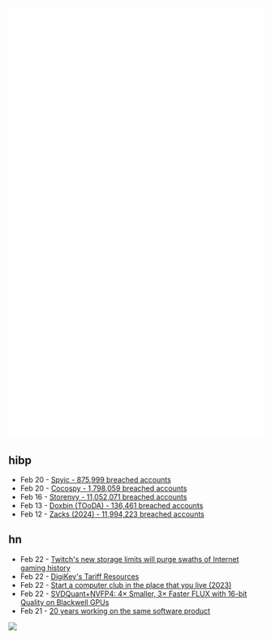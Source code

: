 ![Metrics](https://raw.githubusercontent.com/phixion/phixion/master/metrics.svg)

## hibp

<!--
for https://github.com/phixion/phixion/blob/main/.github/workflows/feeds.yml
-->
<!--START_SECTION:haveibeenpwnd-->
- Feb 20 - [Spyic - 875,999 breached accounts](https://haveibeenpwned.com/PwnedWebsites#Spyic)
- Feb 20 - [Cocospy - 1,798,059 breached accounts](https://haveibeenpwned.com/PwnedWebsites#Cocospy)
- Feb 16 - [Storenvy - 11,052,071 breached accounts](https://haveibeenpwned.com/PwnedWebsites#Storenvy)
- Feb 13 - [Doxbin (TOoDA) - 136,461 breached accounts](https://haveibeenpwned.com/PwnedWebsites#DoxbinTOoDA)
- Feb 12 - [Zacks (2024) - 11,994,223 breached accounts](https://haveibeenpwned.com/PwnedWebsites#Zacks2024)
<!--END_SECTION:haveibeenpwnd-->

## hn

<!--
for https://github.com/phixion/phixion/blob/main/.github/workflows/feeds.yml
-->
<!--START_SECTION:hn-->
- Feb 22 - [Twitch's new storage limits will purge swaths of Internet gaming history](https://arstechnica.com/gaming/2025/02/history-evaporating-before-our-eyes-gamers-lament-twitchs-new-video-storage-limits/)
- Feb 22 - [DigiKey's Tariff Resources](https://www.digikey.com/en/resources/tariff-resources)
- Feb 22 - [Start a computer club in the place that you live (2023)](https://startacomputer.club/)
- Feb 22 - [SVDQuant+NVFP4: 4× Smaller, 3× Faster FLUX with 16-bit Quality on Blackwell GPUs](https://hanlab.mit.edu/blog/svdquant-nvfp4)
- Feb 21 - [20 years working on the same software product](https://successfulsoftware.net/2025/02/21/20-years-working-on-the-same-software-product/)
<!--END_SECTION:hn-->

<!--
for https://yhype.me
-->
![](https://hit.yhype.me/github/profile?user_id=13013670)
